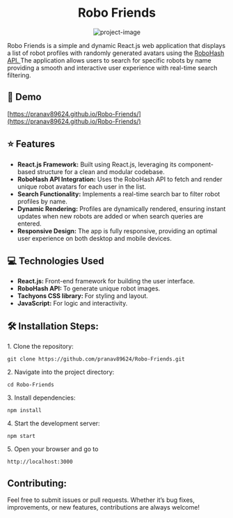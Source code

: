 <h1 align="center" id="title">Robo Friends</h1>

<p align="center"><img src="https://socialify.git.ci/pranav89624/Robo-Friends/image?font=KoHo&amp;language=1&amp;name=1&amp;owner=1&amp;pattern=Floating%20Cogs&amp;theme=Light" alt="project-image"></p>

<p id="description">Robo Friends is a simple and dynamic React.js web application that displays a list of robot profiles with randomly generated avatars using the <a href ="https://robohash.org/"> RoboHash API. </a>The application allows users to search for specific robots by name providing a smooth and interactive user experience with real-time search filtering.</p>

<h2>🚀 Demo</h2>

[https://pranav89624.github.io/Robo-Friends/](https://pranav89624.github.io/Robo-Friends/)

<h2>⭐ Features </h2>
<ul>
  <li><b>React.js Framework:</b> Built using React.js, leveraging its component-based structure for a clean and modular codebase.</li>
  <li><b>RoboHash API Integration:</b> Uses the RoboHash API to fetch and render unique robot avatars for each user in the list.</li>
  <li><b>Search Functionality:</b> Implements a real-time search bar to filter robot profiles by name.</li>
  <li><b>Dynamic Rendering:</b> Profiles are dynamically rendered, ensuring instant updates when new robots are added or when search queries are entered.</li>
  <li><b>Responsive Design:</b> The app is fully responsive, providing an optimal user experience on both desktop and mobile devices.</li>
</ul>

<h2>💻 Technologies Used  </h2>
<ul>
  <li><b>React.js: </b>Front-end framework for building the user interface.</li>
  <li><b>RoboHash API: </b>To generate unique robot images.</li>
  <li><b>Tachyons CSS library: </b>For styling and layout.</li>
  <li> <b>JavaScript:</b> For logic and interactivity. </li>
</ul>

<h2>🛠️ Installation Steps:</h2>

<p>1. Clone the repository:</p>

```
git clone https://github.com/pranav89624/Robo-Friends.git
```

<p>2. Navigate into the project directory:</p>

```
cd Robo-Friends
```

<p>3. Install dependencies:</p>

```
npm install
```

<p>4. Start the development server:</p>

```
npm start
```

<p>5. Open your browser and go to</p>

```
http://localhost:3000
```


<h2>  Contributing: </h2>
<p>Feel free to submit issues or pull requests. Whether it’s bug fixes, improvements, or new features, contributions are always welcome!</p>
